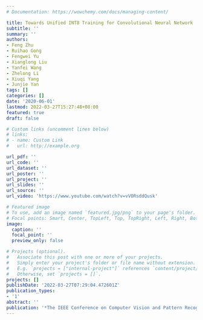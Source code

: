 ```yaml
---
# Documentation: https://wowchemy.com/docs/managing-content/

title: Towards Unified INT8 Training for Convolutional Neural Network
subtitle: ''
summary: ''
authors:
- Feng Zhu
- Ruihao Gong
- Fengwei Yu
- Xianglong Liu
- Yanfei Wang
- Zhelong Li
- Xiuqi Yang
- Junjie Yan
tags: []
categories: []
date: '2020-06-01'
lastmod: 2022-03-27T15:27:48+08:00
featured: true
draft: false

# Custom links (uncomment lines below)
# links:
# - name: Custom Link
#   url: http://example.org

url_pdf: ''
url_code: ''
url_dataset: ''
url_poster: ''
url_project: ''
url_slides: ''
url_source: ''
url_video: 'https://www.youtube.com/watch?v=vVORsddQusk'

# Featured image
# To use, add an image named `featured.jpg/png` to your page's folder.
# Focal points: Smart, Center, TopLeft, Top, TopRight, Left, Right, BottomLeft, Bottom, BottomRight.
image:
  caption: ''
  focal_point: ''
  preview_only: false

# Projects (optional).
#   Associate this post with one or more of your projects.
#   Simply enter your project's folder or file name without extension.
#   E.g. `projects = ["internal-project"]` references `content/project/deep-learning/index.md`.
#   Otherwise, set `projects = []`.
projects: []
publishDate: '2022-03-27T07:29:04.472601Z'
publication_types:
- '1'
abstract: ''
publication: '*The IEEE Conference on Computer Vision and Pattern Recognition (CVPR)*'
---
```

